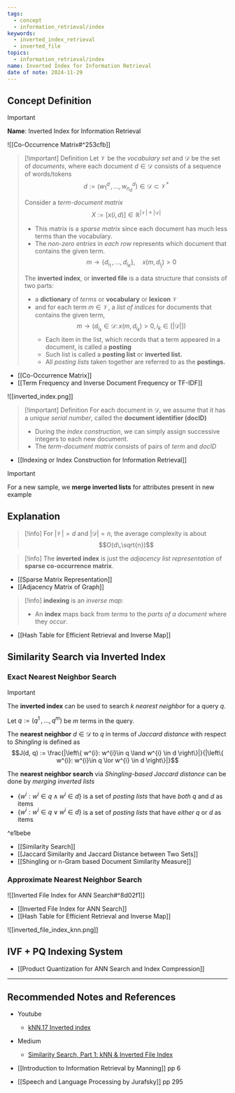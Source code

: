 ```yaml
---
tags:
  - concept
  - information_retrieval/index
keywords:
  - inverted_index_retrieval
  - inverted_file
topics:
  - information_retrieval/index
name: Inverted Index for Information Retrieval
date of note: 2024-11-29
---
```


## Concept Definition

>[!important]
>**Name**: Inverted Index for Information Retrieval

![[Co-Occurrence Matrix#^253cfb]]

>[!important] Definition
>Let $\mathcal{V}$ be the *vocabulary set* and $\mathcal{D}$ be the set of *documents*, where each document $d\in \mathcal{D}$ consists of a sequence of words/tokens $$d := (w_{1}^{d} \,{,}\ldots{,}\,w_{n_{d}}^{d}) \in \mathcal{D} \subset \mathcal{V}^{*}$$
>
>Consider a *term-document matrix* $$X := [x(i,d)]\in \mathbb{R}^{|\mathcal{V}|\times |\mathcal{D}|}$$
>- This matrix is a *sparse matrix* since each document has much less terms than the vocabulary.
>- The *non-zero entries* in *each row* represents which document that contains the given term. $$m \to  \{ d_{i_{1}} \,{,}\ldots{,}\, d_{i_{K}}\}, \quad x(m, d_{i_{j}}) > 0 $$
>  
>The **inverted index**, or **inverted file** is a data structure that consists of two parts:
>- a **dictionary** of *terms* or **vocabulary** or **lexicon** $\mathcal{V}$
>- and for each term $m\in \mathcal{V}$, a *list of indices* for documents that contains the given term, $$m \to  ( d_{i_{k}}\in \mathcal{D}:\, x(m, d_{i_{k}}) > 0,\, i_{k}\in [|\mathcal{D}|])$$ 
>	- Each item in the list, which records that a term appeared in a document, is called a **posting** 
>	- Such list is called a **posting list** or **inverted list.**
>	- All *posting lists* taken together are referred to as the **postings.**

- [[Co-Occurrence Matrix]]
- [[Term Frequency and Inverse Document Frequency or TF-IDF]]


![[inverted_index.png]]

>[!important] Definition
>For each document in $\mathcal{D}$, we assume that it has a *unique serial number*, called the **document identifier (docID)**
>- During the *index construction*, we can simply assign successive integers to each new document.
>- The *term-document matrix* consists of pairs of *term* and *docID*
>

- [[Indexing or Index Construction for Information Retrieval]]

>[!important]
>For a new sample, we **merge inverted lists** for attributes present in new example


## Explanation

>[!info]
>For $|\mathcal{V}|= d$ and $|\mathcal{D}| = n$, the average complexity is about $$O(d\,\sqrt{n})$$


>[!info]
>The **inverted index** is just the *adjacency list representation* of **sparse co-occurrence matrix**.

- [[Sparse Matrix Representation]]
- [[Adjacency Matrix of Graph]]

>[!info]
>**indexing** is an *inverse map*:
>- An **index** maps back from *terms* to the *parts of a document* where they *occur*.

- [[Hash Table for Efficient Retrieval and Inverse Map]]

## Similarity Search via Inverted Index
### Exact Nearest Neighbor Search

>[!important] 
>The **inverted index** can be used to search *$k$ nearest neighbor* for a query $q$.
>
>Let $q:= (q^1 \,{,}\ldots{,}\,q^{m})$ be $m$ terms in the query.
>
>The **nearest neighbor** $d\in \mathcal{D}$ to $q$ in terms of *Jaccard distance* with respect to *Shingling* is defined as $$J(d, q) := \frac{|\left\{ w^{i}: w^{i}\in q \land w^{i} \in d \right\}|}{|\left\{ w^{i}: w^{i}\in q \lor w^{i} \in d \right\}|}$$
>
>The **nearest neighbor search** via *Shingling-based Jaccard distance* can be done by *merging inverted lists*
>- $\left\{ w^{i}: w^{i}\in q \land w^{i} \in d \right\}$ is a set of *posting lists* that have *both* $q$ and $d$ as items
>- $\left\{ w^{i}: w^{i}\in q \lor w^{i} \in d \right\}$  is a set of *posting lists* that have *either* $q$ or $d$ as items
>  

^e1bebe


- [[Similarity Search]]
- [[Jaccard Similarity and Jaccard Distance between Two Sets]]
- [[Shingling or n-Gram based Document Similarity Measure]]

### Approximate Nearest Neighbor Search

![[Inverted File Index for ANN Search#^8d02f1]]

- [[Inverted File Index for ANN Search]]
- [[Hash Table for Efficient Retrieval and Inverse Map]]

![[inverted_file_index_knn.png]]


## IVF + PQ Indexing System

- [[Product Quantization for ANN Search and Index Compression]]



-----------
##  Recommended Notes and References


- Youtube
	- [kNN.17 Inverted index](https://www.youtube.com/watch?v=Mlp8hlKwETs)

- Medium
	- [Similarity Search, Part 1: kNN & Inverted File Index](https://towardsdatascience.com/similarity-search-knn-inverted-file-index-7cab80cc0e79)

- [[Introduction to Information Retrieval by Manning]] pp 6
- [[Speech and Language Processing by Jurafsky]] pp 295
